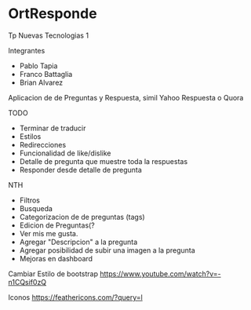 # OrtResponde
Tp Nuevas Tecnologias 1

Integrantes
* Pablo Tapia
* Franco Battaglia
* Brian Alvarez

Aplicacion de de Preguntas y Respuesta, simil Yahoo Respuesta o Quora

TODO
* Terminar de traducir
* Estilos
* Redirecciones
* Funcionalidad de like/dislike	
* Detalle de pregunta que muestre toda la respuestas 
* Responder desde detalle de pregunta

NTH
* Filtros
* Busqueda
* Categorizacion de de preguntas (tags)
* Edicion de Preguntas(?
* Ver mis me gusta.
* Agregar "Descripcion" a la pregunta
* Agregar posibilidad de subir una imagen a la pregunta
* Mejoras en dashboard



Cambiar Estilo de bootstrap
https://www.youtube.com/watch?v=-n1CQsif0zQ

Iconos 
https://feathericons.com/?query=l
